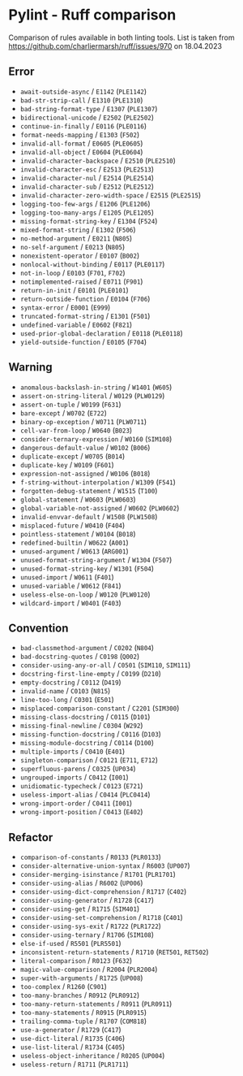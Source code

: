 # Pylint - Ruff comparison

Comparison of rules available in both linting tools.
List is taken from <https://github.com/charliermarsh/ruff/issues/970> on 18.04.2023

## Error

* `await-outside-async` / `E1142` (`PLE1142`)
* `bad-str-strip-call` / `E1310` (`PLE1310`)
* `bad-string-format-type` / `E1307` (`PLE1307`)
* `bidirectional-unicode` / `E2502` (`PLE2502`)
* `continue-in-finally` / `E0116` (`PLE0116`)
* `format-needs-mapping` / `E1303` (`F502`)
* `invalid-all-format` / `E0605` (`PLE0605`)
* `invalid-all-object` / `E0604` (`PLE0604`)
* `invalid-character-backspace` / `E2510` (`PLE2510`)
* `invalid-character-esc` / `E2513` (`PLE2513`)
* `invalid-character-nul` / `E2514` (`PLE2514`)
* `invalid-character-sub` / `E2512` (`PLE2512`)
* `invalid-character-zero-width-space` / `E2515` (`PLE2515`)
* `logging-too-few-args` / `E1206` (`PLE1206`)
* `logging-too-many-args` / `E1205` (`PLE1205`)
* `missing-format-string-key` / `E1304`  (`F524`)
* `mixed-format-string` / `E1302` (`F506`)
* `no-method-argument` / `E0211` (`N805`)
* `no-self-argument` / `E0213` (`N805`)
* `nonexistent-operator` / `E0107` (`B002`)
* `nonlocal-without-binding` / `E0117` (`PLE0117`)
* `not-in-loop` / `E0103` (`F701`, `F702`)
* `notimplemented-raised` / `E0711` (`F901`)
* `return-in-init` / `E0101` (`PLE0101`)
* `return-outside-function` / `E0104` (`F706`)
* `syntax-error` / `E0001` (`E999`)
* `truncated-format-string` / `E1301` (`F501`)
* `undefined-variable` / `E0602` (`F821`)
* `used-prior-global-declaration` / `E0118` (`PLE0118`)
* `yield-outside-function` / `E0105` (`F704`)

## Warning

* `anomalous-backslash-in-string` / `W1401` (`W605`)
* `assert-on-string-literal` / `W0129` (`PLW0129`)
* `assert-on-tuple` / `W0199` (`F631`)
* `bare-except` / `W0702` (`E722`)
* `binary-op-exception` / `W0711` (`PLW0711`)
* `cell-var-from-loop` / `W0640` (`B023`)
* `consider-ternary-expression` / `W0160` (`SIM108`)
* `dangerous-default-value` / `W0102` (`B006`)
* `duplicate-except` / `W0705` (`B014`)
* `duplicate-key` / `W0109` (`F601`)
* `expression-not-assigned` / `W0106` (`B018`)
* `f-string-without-interpolation` / `W1309` (`F541`)
* `forgotten-debug-statement` / `W1515` (`T100`)
* `global-statement` / `W0603` (`PLW0603`)
* `global-variable-not-assigned` / `W0602` (`PLW0602`)
* `invalid-envvar-default` / `W1508` (`PLW1508`)
* `misplaced-future` / `W0410` (`F404`)
* `pointless-statement` / `W0104` (`B018`)
* `redefined-builtin` / `W0622` (`A001`)
* `unused-argument` / `W0613` (`ARG001`)
* `unused-format-string-argument` / `W1304` (`F507`)
* `unused-format-string-key` / `W1301` (`F504`)
* `unused-import` / `W0611` (`F401`)
* `unused-variable` / `W0612` (`F841`)
* `useless-else-on-loop` / `W0120` (`PLW0120`)
* `wildcard-import` / `W0401` (`F403`)

## Convention

* `bad-classmethod-argument` / `C0202` (`N804`)
* `bad-docstring-quotes` / `C0198` (`Q002`)
* `consider-using-any-or-all` / `C0501` (`SIM110`, `SIM111`)
* `docstring-first-line-empty` / `C0199` (`D210`)
* `empty-docstring` / `C0112` (`D419`)
* `invalid-name` / `C0103` (`N815`)
* `line-too-long` / `C0301` (`E501`)
* `misplaced-comparison-constant` / `C2201` (`SIM300`)
* `missing-class-docstring` / `C0115` (`D101`)
* `missing-final-newline` / `C0304` (`W292`)
* `missing-function-docstring` / `C0116` (`D103`)
* `missing-module-docstring` / `C0114` (`D100`)
* `multiple-imports` / `C0410` (`E401`)
* `singleton-comparison` / `C0121` (`E711`, `E712`)
* `superfluous-parens` / `C0325` (`UP034`)
* `ungrouped-imports` / `C0412` (`I001`)
* `unidiomatic-typecheck` / `C0123` (`E721`)
* `useless-import-alias` / `C0414` (`PLC0414`)
* `wrong-import-order` / `C0411` (`I001`)
* `wrong-import-position` / `C0413` (`E402`)

## Refactor

* `comparison-of-constants` / `R0133` (`PLR0133`)
* `consider-alternative-union-syntax` / `R6003` (`UP007`)
* `consider-merging-isinstance` / `R1701` (`PLR1701`)
* `consider-using-alias` / `R6002` (`UP006`)
* `consider-using-dict-comprehension` / `R1717` (`C402`)
* `consider-using-generator` / `R1728` (`C417`)
* `consider-using-get` / `R1715` (`SIM401`)
* `consider-using-set-comprehension` / `R1718` (`C401`)
* `consider-using-sys-exit` / `R1722` (`PLR1722`)
* `consider-using-ternary` / `R1706` (`SIM108`)
* `else-if-used` / `R5501` (`PLR5501`)
* `inconsistent-return-statements` / `R1710` (`RET501`, `RET502`)
* `literal-comparison` / `R0123` (`F632`)
* `magic-value-comparison` / `R2004` (`PLR2004`)
* `super-with-arguments` / `R1725` (`UP008`)
* `too-complex` / `R1260` (`C901`)
* `too-many-branches` / `R0912` (`PLR0912`)
* `too-many-return-statements` / `R0911` (`PLR0911`)
* `too-many-statements` / `R0915` (`PLR0915`)
* `trailing-comma-tuple` / `R1707` (`COM818`)
* `use-a-generator` / `R1729` (`C417`)
* `use-dict-literal` / `R1735` (`C406`)
* `use-list-literal` / `R1734` (`C405`)
* `useless-object-inheritance` / `R0205` (`UP004`)
* `useless-return` / `R1711` (`PLR1711`)
